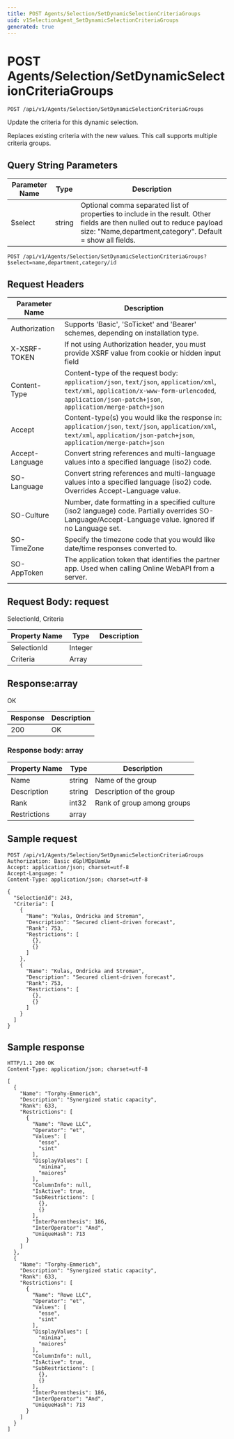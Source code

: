 ```yaml
---
title: POST Agents/Selection/SetDynamicSelectionCriteriaGroups
uid: v1SelectionAgent_SetDynamicSelectionCriteriaGroups
generated: true
---
```


# POST Agents/Selection/SetDynamicSelectionCriteriaGroups

```http
POST /api/v1/Agents/Selection/SetDynamicSelectionCriteriaGroups
```

Update the criteria for this dynamic selection.


Replaces existing criteria with the new values. This call supports multiple criteria groups.






## Query String Parameters

| Parameter Name | Type |  Description |
|----------------|------|--------------|
| $select | string |  Optional comma separated list of properties to include in the result. Other fields are then nulled out to reduce payload size: "Name,department,category". Default = show all fields. |

```http
POST /api/v1/Agents/Selection/SetDynamicSelectionCriteriaGroups?$select=name,department,category/id
```


## Request Headers

| Parameter Name | Description |
|----------------|-------------|
| Authorization  | Supports 'Basic', 'SoTicket' and 'Bearer' schemes, depending on installation type. |
| X-XSRF-TOKEN   | If not using Authorization header, you must provide XSRF value from cookie or hidden input field |
| Content-Type | Content-type of the request body: `application/json`, `text/json`, `application/xml`, `text/xml`, `application/x-www-form-urlencoded`, `application/json-patch+json`, `application/merge-patch+json` |
| Accept         | Content-type(s) you would like the response in: `application/json`, `text/json`, `application/xml`, `text/xml`, `application/json-patch+json`, `application/merge-patch+json` |
| Accept-Language | Convert string references and multi-language values into a specified language (iso2) code. |
| SO-Language | Convert string references and multi-language values into a specified language (iso2) code. Overrides Accept-Language value. |
| SO-Culture | Number, date formatting in a specified culture (iso2 language) code. Partially overrides SO-Language/Accept-Language value. Ignored if no Language set. |
| SO-TimeZone | Specify the timezone code that you would like date/time responses converted to. |
| SO-AppToken | The application token that identifies the partner app. Used when calling Online WebAPI from a server. |

## Request Body: request 

SelectionId, Criteria 

| Property Name | Type |  Description |
|----------------|------|--------------|
| SelectionId | Integer |  |
| Criteria | Array |  |

## Response:array

OK

| Response | Description |
|----------------|-------------|
| 200 | OK |

### Response body: array

| Property Name | Type |  Description |
|----------------|------|--------------|
| Name | string | Name of the group |
| Description | string | Description of the group |
| Rank | int32 | Rank of group among groups |
| Restrictions | array |  |

## Sample request

```http!
POST /api/v1/Agents/Selection/SetDynamicSelectionCriteriaGroups
Authorization: Basic dGplMDpUamUw
Accept: application/json; charset=utf-8
Accept-Language: *
Content-Type: application/json; charset=utf-8

{
  "SelectionId": 243,
  "Criteria": [
    {
      "Name": "Kulas, Ondricka and Stroman",
      "Description": "Secured client-driven forecast",
      "Rank": 753,
      "Restrictions": [
        {},
        {}
      ]
    },
    {
      "Name": "Kulas, Ondricka and Stroman",
      "Description": "Secured client-driven forecast",
      "Rank": 753,
      "Restrictions": [
        {},
        {}
      ]
    }
  ]
}
```

## Sample response

```http_
HTTP/1.1 200 OK
Content-Type: application/json; charset=utf-8

[
  {
    "Name": "Torphy-Emmerich",
    "Description": "Synergized static capacity",
    "Rank": 633,
    "Restrictions": [
      {
        "Name": "Rowe LLC",
        "Operator": "et",
        "Values": [
          "esse",
          "sint"
        ],
        "DisplayValues": [
          "minima",
          "maiores"
        ],
        "ColumnInfo": null,
        "IsActive": true,
        "SubRestrictions": [
          {},
          {}
        ],
        "InterParenthesis": 186,
        "InterOperator": "And",
        "UniqueHash": 713
      }
    ]
  },
  {
    "Name": "Torphy-Emmerich",
    "Description": "Synergized static capacity",
    "Rank": 633,
    "Restrictions": [
      {
        "Name": "Rowe LLC",
        "Operator": "et",
        "Values": [
          "esse",
          "sint"
        ],
        "DisplayValues": [
          "minima",
          "maiores"
        ],
        "ColumnInfo": null,
        "IsActive": true,
        "SubRestrictions": [
          {},
          {}
        ],
        "InterParenthesis": 186,
        "InterOperator": "And",
        "UniqueHash": 713
      }
    ]
  }
]
```